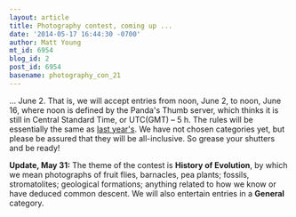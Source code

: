 ```yaml
---
layout: article
title: Photography contest, coming up ...
date: '2014-05-17 16:44:30 -0700'
author: Matt Young
mt_id: 6954
blog_id: 2
post_id: 6954
basename: photography_con_21
---
```

... June 2.  That is, we will accept entries from noon, June 2, to noon, June 16, where noon is defined by the Panda's Thumb server, which thinks it is still in Central Standard Time, or UTC(GMT)&nbsp;&ndash;&nbsp;5&nbsp;h. The rules will be essentially the same as [last year's](http://pandasthumb.org/archives/2013/07/photography-con-19.html).  We have not chosen categories yet, but please be assured that they will be all-inclusive.  So grease your shutters and be ready!

**Update, May 31:**  The theme of the contest is **History of Evolution**, by which we mean photographs of fruit flies, barnacles, pea plants; fossils, stromatolites; geological formations; anything related to how we know or have deduced common descent. We will also entertain entries in a **General** category.
